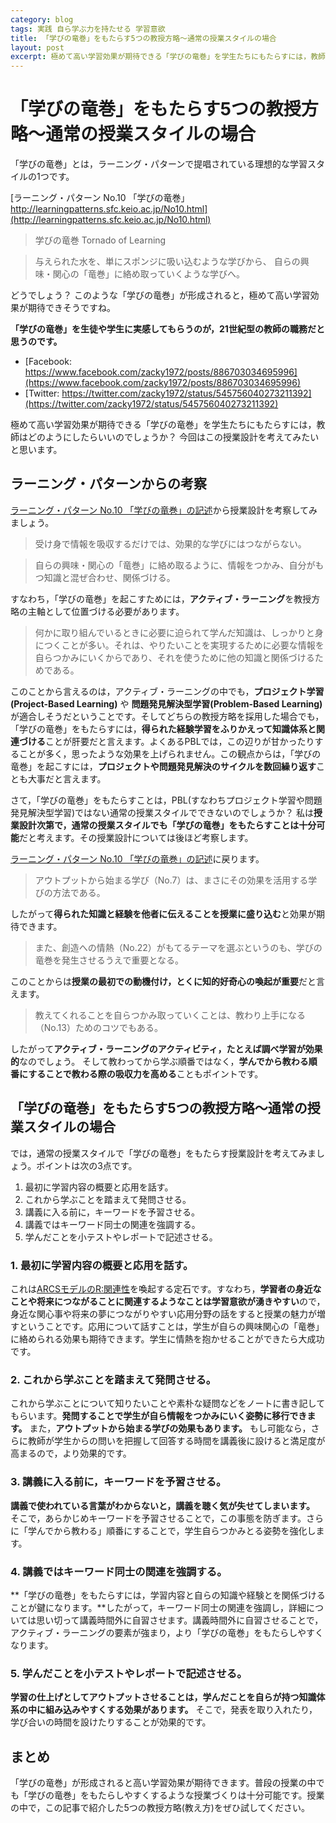 ```yaml
---
category: blog
tags: 実践 自ら学ぶ力を持たせる 学習意欲
title: 「学びの竜巻」をもたらす5つの教授方略〜通常の授業スタイルの場合
layout: post
excerpt: 極めて高い学習効果が期待できる「学びの竜巻」を学生たちにもたらすには，教師はどのようにしたらいいのでしょうか？ 今回はこの授業設計を考えてみたいと思います。
---
```

# 「学びの竜巻」をもたらす5つの教授方略〜通常の授業スタイルの場合

「学びの竜巻」とは，ラーニング・パターンで提唱されている理想的な学習スタイルの1つです。

[ラーニング・パターン No.10 「学びの竜巻」 http://learningpatterns.sfc.keio.ac.jp/No10.html](http://learningpatterns.sfc.keio.ac.jp/No10.html)

> 学びの竜巻 Tornado of Learning

> 与えられた水を、単にスポンジに吸い込むような学びから、
自らの興味・関心の「竜巻」に絡め取っていくような学びへ。

どうでしょう？ このような「学びの竜巻」が形成されると，極めて高い学習効果が期待できそうですね。

**「学びの竜巻」を生徒や学生に実感してもらうのが，21世紀型の教師の職務だと思うのです。**

* [Facebook: https://www.facebook.com/zacky1972/posts/886703034695996](https://www.facebook.com/zacky1972/posts/886703034695996)
* [Twitter: https://twitter.com/zacky1972/status/545756040273211392](https://twitter.com/zacky1972/status/545756040273211392)

極めて高い学習効果が期待できる「学びの竜巻」を学生たちにもたらすには，教師はどのようにしたらいいのでしょうか？ 今回はこの授業設計を考えてみたいと思います。

## ラーニング・パターンからの考察

[ラーニング・パターン No.10 「学びの竜巻」の記述](http://learningpatterns.sfc.keio.ac.jp/No10.html)から授業設計を考察してみましょう。

> 受け身で情報を吸収するだけでは、効果的な学びにはつながらない。

> 自らの興味・関心の「竜巻」に絡め取るように、情報をつかみ、自分がもつ知識と混ぜ合わせ、関係づける。

すなわち，「学びの竜巻」を起こすためには，**アクティブ・ラーニング**を教授方略の主軸として位置づける必要があります。

> 何かに取り組んでいるときに必要に迫られて学んだ知識は、しっかりと身につくことが多い。それは、やりたいことを実現するために必要な情報を自らつかみにいくからであり、それを使うために他の知識と関係づけるためである。

このことから言えるのは，アクティブ・ラーニングの中でも，**プロジェクト学習(Project-Based Learning)** や **問題発見解決型学習(Problem-Based Learning)** が適合しそうだということです。そしてどちらの教授方略を採用した場合でも，「学びの竜巻」をもたらすには，**得られた経験学習をふりかえって知識体系と関連づける**ことが肝要だと言えます。よくあるPBLでは，この辺りが甘かったりすることが多く，思ったような効果を上げられません。この観点からは，「学びの竜巻」を起こすには，**プロジェクトや問題発見解決のサイクルを数回繰り返す**ことも大事だと言えます。

さて，「学びの竜巻」をもたらすことは，PBL(すなわちプロジェクト学習や問題発見解決型学習)ではない通常の授業スタイルでできないのでしょうか？ 私は**授業設計次第で，通常の授業スタイルでも「学びの竜巻」をもたらすことは十分可能**だと考えます。その授業設計については後ほど考察します。

[ラーニング・パターン No.10 「学びの竜巻」の記述](http://learningpatterns.sfc.keio.ac.jp/No10.html)に戻ります。

> アウトプットから始まる学び（No.7）は、まさにその効果を活用する学びの方法である。

したがって**得られた知識と経験を他者に伝えることを授業に盛り込む**と効果が期待できます。

> また、創造への情熱（No.22）がもてるテーマを選ぶというのも、学びの竜巻を発生させるうえで重要となる。

このことからは**授業の最初での動機付け，とくに知的好奇心の喚起が重要**だと言えます。

> 教えてくれることを自らつかみ取っていくことは、教わり上手になる（No.13）ためのコツでもある。

したがって**アクティブ・ラーニングのアクティビティ，たとえば調べ学習が効果的**なのでしょう。
そして教わってから学ぶ順番ではなく，**学んでから教わる順番にすることで教わる際の吸収力を高める**こともポイントです。

## 「学びの竜巻」をもたらす5つの教授方略〜通常の授業スタイルの場合

では，通常の授業スタイルで「学びの竜巻」をもたらす授業設計を考えてみましょう。ポイントは次の3点です。

1. 最初に学習内容の概要と応用を話す。
2. これから学ぶことを踏まえて発問させる。
3. 講義に入る前に，キーワードを予習させる。
4. 講義ではキーワード同士の関連を強調する。
5. 学んだことを小テストやレポートで記述させる。

### 1. 最初に学習内容の概要と応用を話す。

これは[ARCSモデルのR:関連性](//www.amazon.co.jp/gp/product/4762827215/ref=as_li_ss_tl?ie=UTF8&camp=247&creative=7399&creativeASIN=4762827215&linkCode=as2&tag=zacky1972-22)を喚起する定石です。すなわち，**学習者の身近なことや将来につながることに関連するようなことは学習意欲が湧きやすい**ので，身近な関心事や将来の夢につながりやすい応用分野の話をすると授業の魅力が増すということです。応用について話すことは，学生が自らの興味関心の「竜巻」に絡められる効果も期待できます。学生に情熱を抱かせることができたら大成功です。

### 2. これから学ぶことを踏まえて発問させる。

これから学ぶことについて知りたいことや素朴な疑問などをノートに書き記してもらいます。**発問することで学生が自ら情報をつかみにいく姿勢に移行できます。** また，**アウトプットから始まる学びの効果もあります。** もし可能なら，さらに教師が学生からの問いを把握して回答する時間を講義後に設けると満足度が高まるので，より効果的です。

### 3. 講義に入る前に，キーワードを予習させる。

**講義で使われている言葉がわからないと，講義を聴く気が失せてしまいます。** そこで，あらかじめキーワードを予習させることで，この事態を防ぎます。さらに「学んでから教わる」順番にすることで，学生自らつかみとる姿勢を強化します。

### 4. 講義ではキーワード同士の関連を強調する。

**「学びの竜巻」をもたらすには，学習内容と自らの知識や経験とを関係づけることが鍵になります。**したがって，キーワード同士の関連を強調し，詳細については思い切って講義時間外に自習させます。講義時間外に自習させることで，アクティブ・ラーニングの要素が強まり，より「学びの竜巻」をもたらしやすくなります。

### 5. 学んだことを小テストやレポートで記述させる。

**学習の仕上げとしてアウトプットさせることは，学んだことを自らが持つ知識体系の中に組み込みやすくする効果があります。** そこで，発表を取り入れたり，学び合いの時間を設けたりすることが効果的です。

## まとめ

「学びの竜巻」が形成されると高い学習効果が期待できます。普段の授業の中でも「学びの竜巻」をもたらしやすくするような授業づくりは十分可能です。授業の中で，この記事で紹介した5つの教授方略(教え方)をぜひ試してください。


